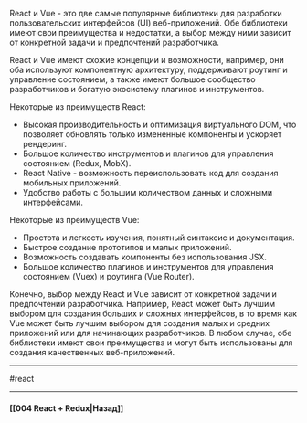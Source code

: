 React и Vue - это две самые популярные библиотеки для разработки пользовательских интерфейсов (UI) веб-приложений. Обе библиотеки имеют свои преимущества и недостатки, а выбор между ними зависит от конкретной задачи и предпочтений разработчика.

React и Vue имеют схожие концепции и возможности, например, они оба используют компонентную архитектуру, поддерживают роутинг и управление состоянием, а также имеют большое сообщество разработчиков и богатую экосистему плагинов и инструментов.

Некоторые из преимуществ React:

- Высокая производительность и оптимизация виртуального DOM, что позволяет обновлять только измененные компоненты и ускоряет рендеринг.
- Большое количество инструментов и плагинов для управления состоянием (Redux, MobX).
- React Native - возможность переиспользовать код для создания мобильных приложений.
- Удобство работы с большим количеством данных и сложными интерфейсами.

Некоторые из преимуществ Vue:

- Простота и легкость изучения, понятный синтаксис и документация.
- Быстрое создание прототипов и малых приложений.
- Возможность создавать компоненты без использования JSX.
- Большое количество плагинов и инструментов для управления состоянием (Vuex) и роутинга (Vue Router).

Конечно, выбор между React и Vue зависит от конкретной задачи и предпочтений разработчика. Например, React может быть лучшим выбором для создания больших и сложных интерфейсов, в то время как Vue может быть лучшим выбором для создания малых и средних приложений или для начинающих разработчиков. В любом случае, обе библиотеки имеют свои преимущества и могут быть использованы для создания качественных веб-приложений.
____
#react

____

#### [[004 React + Redux|Назад]]